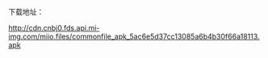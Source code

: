 下载地址：

[http://cdn.cnbj0.fds.api.mi-img.com/miio.files/commonfile_apk_5ac6e5d37cc13085a6b4b30f66a18113.apk ](http://cdn.cnbj0.fds.api.mi-img.com/miio.files/commonfile_apk_5ac6e5d37cc13085a6b4b30f66a18113.apk )
